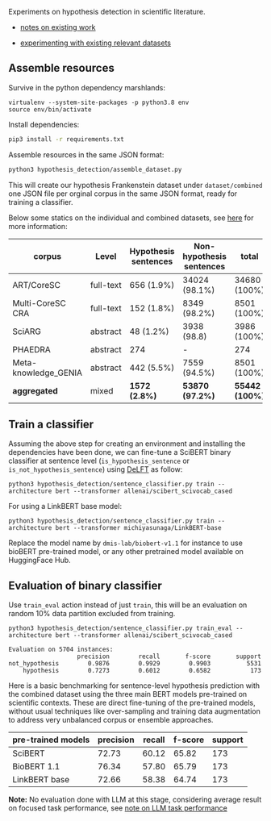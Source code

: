 Experiments on hypothesis detection in scientific literature.

* [notes on existing work](docs/hypothesis-detection-notes.md)

* [experimenting with existing relevant datasets](dataset/Readme.md)


## Assemble resources 

Survive in the python dependency marshlands:

```
virtualenv --system-site-packages -p python3.8 env
source env/bin/activate
```

Install dependencies:

```sh
pip3 install -r requirements.txt 
```

Assemble resources in the same JSON format: 

```sh
python3 hypothesis_detection/assemble_dataset.py
```

This will create our hypothesis Frankenstein dataset under `dataset/combined` one JSON file per orginal corpus in the same JSON format, ready for training a classifier. 

Below some statics on the individual and combined datasets, see [here](dataset/Readme.md) for more information: 

| corpus               | Level   | Hypothesis sentences | Non-hypothesis sentences | total        | 
|---                   |---      |---                   |---                       |---           |
| ART/CoreSC           |full-text| 656 (1.9%)           | 34024 (98.1%)            | 34680 (100%) |
| Multi-CoreSC CRA     |full-text| 152 (1.8%)           | 8349 (98.2%)             | 8501 (100%)  |
| SciARG               | abstract| 48 (1.2%)            | 3938 (98.8)              | 3986 (100%)  |
| PHAEDRA              | abstract| 274                  | -                        | 274          |
| Meta-knowledge_GENIA | abstract| 442 (5.5%)           | 7559 (94.5%)             | 8501 (100%)  |
| __aggregated__       | mixed   | __1572 (2.8%)__      | __53870 (97.2%)__        | __55442 (100%)__ |

## Train a classifier

Assuming the above step for creating an environment and installing the dependencies have been done, we can fine-tune a SciBERT binary classifier at sentence level (`is_hypothesis_sentence` or `is_not_hypothesis_sentence`) using [DeLFT](https://github.com/kermitt2/delft) as follow: 

```console
python3 hypothesis_detection/sentence_classifier.py train --architecture bert --transformer allenai/scibert_scivocab_cased
```

For using a LinkBERT base model: 

```console
python3 hypothesis_detection/sentence_classifier.py train --architecture bert --transformer michiyasunaga/LinkBERT-base
```

Replace the model name by `dmis-lab/biobert-v1.1` for instance to use bioBERT pre-trained model, or any other pretrained model available on HuggingFace Hub.


## Evaluation of binary classifier

Use `train_eval` action instead of just `train`, this will be an evaluation on random 10% data partition excluded from training. 

```console
python3 hypothesis_detection/sentence_classifier.py train_eval --architecture bert --transformer allenai/scibert_scivocab_cased
```

```
Evaluation on 5704 instances:
                   precision        recall       f-score       support
not_hypothesis        0.9876        0.9929        0.9903          5531
    hypothesis        0.7273        0.6012        0.6582           173
```

Here is a basic benchmarking for sentence-level hypothesis prediction with the combined dataset using the three main BERT models pre-trained on scientific contexts. These are direct fine-tuning of the pre-trained models, without usual techniques like over-sampling and training data augmentation to address very unbalanced corpus or ensemble approaches. 

| pre-trained models |  precision   |     recall   |    f-score   |    support |
|---                 |---           |---           |---           |---         |
| SciBERT            |  72.73       |   60.12      |   65.82      |   173      |
| BioBERT 1.1        |  76.34       |   57.80      |   65.79      |   173      |
| LinkBERT base      |  72.66       |   58.38      |   64.74      |   173      |


**Note:** No evaluation done with LLM at this stage, considering average result on focused task performance, see [note on LLM task performance](docs/note_on_llm_task_performance.md)
